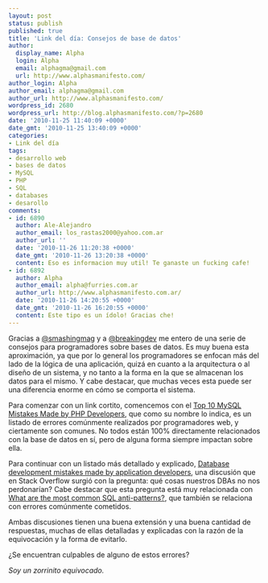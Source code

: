 ```yaml
---
layout: post
status: publish
published: true
title: 'Link del día: Consejos de base de datos'
author:
  display_name: Alpha
  login: Alpha
  email: alphagma@gmail.com
  url: http://www.alphasmanifesto.com/
author_login: Alpha
author_email: alphagma@gmail.com
author_url: http://www.alphasmanifesto.com/
wordpress_id: 2680
wordpress_url: http://blog.alphasmanifesto.com/?p=2680
date: '2010-11-25 11:40:09 +0000'
date_gmt: '2010-11-25 13:40:09 +0000'
categories:
- Link del día
tags:
- desarrollo web
- bases de datos
- MySQL
- PHP
- SQL
- databases
- desarollo
comments:
- id: 6890
  author: Ale-Alejandro
  author_email: los_rastas2000@yahoo.com.ar
  author_url: ''
  date: '2010-11-26 11:20:38 +0000'
  date_gmt: '2010-11-26 13:20:38 +0000'
  content: Eso es informacion muy util! Te ganaste un fucking cafe!
- id: 6892
  author: Alpha
  author_email: alpha@furries.com.ar
  author_url: http://www.alphasmanifesto.com.ar/
  date: '2010-11-26 14:20:55 +0000'
  date_gmt: '2010-11-26 16:20:55 +0000'
  content: Este tipo es un ídolo! Gracias che!
---
```


Gracias a [@smashingmag](http://twitter.com/smashingmag) y a [@breakingdev](http://twitter.com/BreakingDev) me entero de una serie de consejos para programadores sobre bases de datos. Es muy buena esta aproximación, ya que por lo general los programadores se enfocan más del lado de la lógica de una aplicación, quizá en cuanto a la arquitectura o al diseño de un sistema, y no tanto a la forma en la que se almacenan los datos para el mismo. Y cabe destacar, que muchas veces esta puede ser una diferencia enorme en cómo se comporta el sistema.

Para comenzar con un link cortito, comencemos con el [Top 10 MySQL Mistakes Made by PHP Developers](http://blogs.sitepoint.com/2010/11/19/mysql-mistakes-php-developers/), que como su nombre lo indica, es un listado de errores comúnmente realizados por programadores web, y ciertamente son comunes. No todos están 100% directamente relacionados con la base de datos en sí, pero de alguna forma siempre impactan sobre ella.

Para continuar con un listado más detallado y explicado, [Database development mistakes made by application developers](http://stackoverflow.com/questions/621884/database-development-mistakes-made-by-application-developers), una discusión que en Stack Overflow surgió con la pregunta: qué cosas nuestros DBAs no nos perdonarían? Cabe destacar que esta pregunta está muy relacionada con [What are the most common SQL anti-patterns?](http://stackoverflow.com/questions/346659/what-are-the-most-common-sql-anti-patterns), que también se relaciona con errores comúnmente cometidos.

Ambas discusiones tienen una buena extensión y una buena cantidad de respuestas, muchas de ellas detalladas y explicadas con la razón de la equivocación y la forma de evitarlo.

 ¿Se encuentran culpables de alguno de estos errores?

_Soy un zorrinito equivocado._
